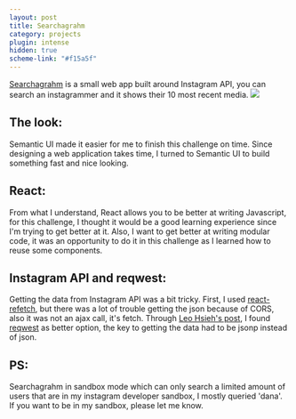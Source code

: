 ```yaml
---
layout: post
title: Searchagrahm
category: projects
plugin: intense
hidden: true
scheme-link: "#f15a5f"
---
```


[Searchagrahm](https://github.com/cutofmyjib/searchagrahm) is a small web app built around Instagram API, you can search an instagrammer and it shows their 10 most recent media.
![](../posts-imgs/searchagrahm.jpg)

## **The look:**
Semantic UI made it easier for me to finish this challenge on time. Since designing a web application takes time, I turned to Semantic UI to build something fast and nice looking.


## **React:**
From what I understand, React allows you to be better at writing Javascript, for this challenge, I thought it would be a good learning experience since I'm trying to get better at it. Also, I want to get better at writing modular code, it was an opportunity to do it in this challenge as I learned how to reuse some components.

## **Instagram API and reqwest:**
Getting the data from Instagram API was a bit tricky. First, I used [react-refetch](https://github.com/heroku/react-refetch), but there was a lot of trouble getting the json because of CORS, also it was not an ajax call, it's fetch. Through [Leo Hsieh's post](http://leoj.js.org/personal/React-iTunes-Search/), I found [reqwest](https://github.com/ded/reqwest) as better option, the key to getting the data had to be jsonp instead of json.

## **PS:**
Searchagrahm in sandbox mode which can only search a limited amount of users that are in my instagram developer sandbox, I mostly queried 'dana'. If you want to be in my sandbox, please let me know.

